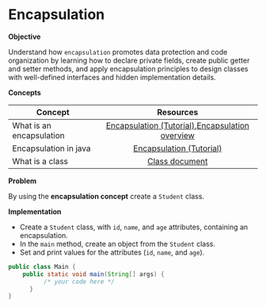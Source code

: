 # Encapsulation


**Objective**

Understand how `encapsulation` promotes data protection and code organization by learning how to declare private fields, create public getter and setter methods, and apply encapsulation principles to design classes with well-defined interfaces and hidden implementation details.

**Concepts**

| Concept   |      Resources      |
|----------|:-------------:|
|What is an encapsulation|[Encapsulation (Tutorial)](https://www.youtube.com/watch?v=qP9-3LnMZsE),[Encapsulation overview](https://www.sumologic.com/glossary/encapsulation/#:~:text=Encapsulation%20is%20a%20way%20to,an%20instantiated%20class%20or%20object.)|
|Encapsulation in java|[Encapsulation (Tutorial)](https://www.youtube.com/watch?v=cU94So54cr8)|
|What is a class|[Class document](https://www.techopedia.com/definition/3214/class-java#:~:text=What%20Does%20Class%20Mean%3F,have%20the%20basic%20class%20properties.)|


**Problem**

By using the **encapsulation concept** create a `Student` class.

**Implementation**
* Create a `Student` class, with `id`, `name`, and `age` attributes, containing an encapsulation.
* In the `main` method, create an object from the `Student` class.
* Set and print values for the attributes (`id`, `name`, and `age`).
  
```Java
public class Main {
    public static void main(String[] args) {
          /* your code here */
      }
}

```
